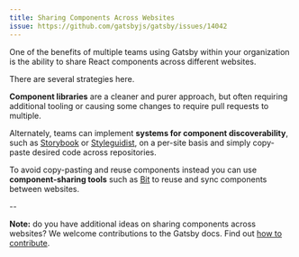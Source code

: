```yaml
---
title: Sharing Components Across Websites
issue: https://github.com/gatsbyjs/gatsby/issues/14042
---
```


One of the benefits of multiple teams using Gatsby within your organization is the ability to share React components across different websites.

There are several strategies here.

**Component libraries** are a cleaner and purer approach, but often requiring additional tooling or causing some changes to require pull requests to multiple.

Alternately, teams can implement **systems for component discoverability**, such as [Storybook](https://github.com/storybookjs/storybook) or [Styleguidist](https://github.com/styleguidist/react-styleguidist), on a per-site basis and simply copy-paste desired code across repositories.

To avoid copy-pasting and reuse components instead you can use **component-sharing tools** such as [Bit](https://github.com/teambit/bit) to reuse and sync components between websites.

<GuideList items={props.item.children} />

--

**Note:** do you have additional ideas on sharing components across websites? We welcome contributions to the Gatsby docs. Find out [how to contribute](/contributing/docs-contributions/).
